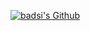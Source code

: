 <a href="https://instagram.com/badsi.xv" target="_blank"> <img src="https://cdn.discordapp.com/emojis/921272858083217440.webp?size=96&quality=lossless" alt="badsi's Github"/></a>
